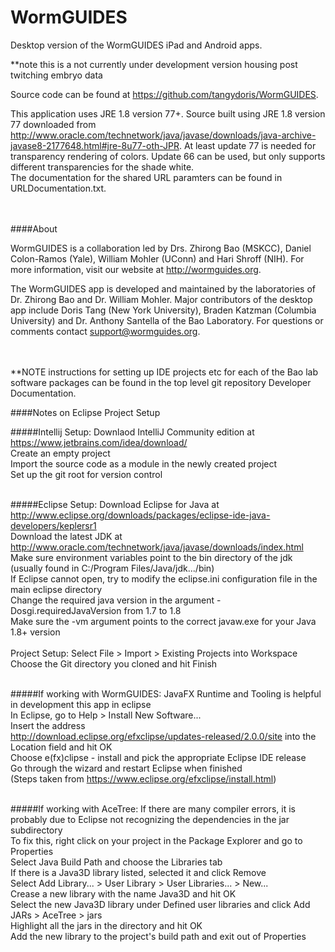 # WormGUIDES
Desktop version of the WormGUIDES iPad and Android apps.

**note this is a not currently under development version housing post twitching embryo data

Source code can be found at https://github.com/tangydoris/WormGUIDES.

This application uses JRE 1.8 version 77+. Source built using JRE 1.8 version 77 downloaded from http://www.oracle.com/technetwork/java/javase/downloads/java-archive-javase8-2177648.html#jre-8u77-oth-JPR. At least update 77 is needed for transparency rendering of colors. Update 66 can be used, but only supports different transparencies for the shade white.<br>
The documentation for the shared URL paramters can be found in URLDocumentation.txt.
<br><br><br>



####About

WormGUIDES is a collaboration led by Drs. Zhirong Bao (MSKCC), Daniel Colon-Ramos (Yale), William Mohler (UConn) and Hari Shroff (NIH). For more information, visit our website at http://wormguides.org. 

The WormGUIDES app is developed and maintained by the laboratories of Dr. Zhirong Bao and Dr. William Mohler. Major contributors of the desktop app include Doris Tang (New York University), Braden Katzman (Columbia University) and Dr. Anthony Santella of the Bao Laboratory. For questions or comments contact support@wormguides.org.
<br><br><br>

**NOTE instructions for setting up IDE projects etc for each of the Bao lab software packages can be found in the top level git repository Developer Documentation. 

####Notes on Eclipse Project Setup

#####Intellij Setup:
Downlaod IntelliJ Community edition at https://www.jetbrains.com/idea/download/<br>
Create an empty project<br>
Import the source code as a module in the newly created project<br>
Set up the git root for version control<br><br>

#####Eclipse Setup:
Download Eclipse for Java at http://www.eclipse.org/downloads/packages/eclipse-ide-java-developers/keplersr1<br>
Download the latest JDK at http://www.oracle.com/technetwork/java/javase/downloads/index.html<br>
Make sure environment variables point to the bin directory of the jdk (usually found in C:/Program Files/Java/jdk.../bin)<br>
If Eclipse cannot open, try to modify the eclipse.ini configuration file in the main eclipse directory<br>
Change the required java version in the argument -Dosgi.requiredJavaVersion from 1.7 to 1.8<br>
Make sure the -vm argument points to the correct javaw.exe for your Java 1.8+ version<br><br>
Project Setup:
Select File > Import > Existing Projects into Workspace<br>
Choose the Git directory you cloned and hit Finish<br><br>


#####If working with WormGUIDES:
JavaFX Runtime and Tooling is helpful in development this app in eclipse<br>
In Eclipse, go to Help > Install New Software...<br>
Insert the address<br> http://download.eclipse.org/efxclipse/updates-released/2.0.0/site into the Location field and hit OK<br>
Choose e(fx)clipse - install and pick the appropriate Eclipse IDE release<br>
Go through the wizard and restart Eclipse when finished<br>
(Steps taken from https://www.eclipse.org/efxclipse/install.html)<br><br>


#####If working with AceTree:
If there are many compiler errors, it is probably due to Eclipse not recognizing the dependencies in the jar subdirectory<br>
To fix this, right click on your project in the Package Explorer and go to Properties<br>
Select Java Build Path and choose the Libraries tab<br>
If there is a Java3D library listed, selected it and click Remove<br>
Select Add Library... > User Library > User Libraries... > New...<br>
Crease a new library with the name Java3D and hit OK<br>
Select the new Java3D library under Defined user libraries and click Add JARs > AceTree > jars<br>
Highlight all the jars in the directory and hit OK<br>
Add the new library to the project's build path and exit out of Properties<br>
